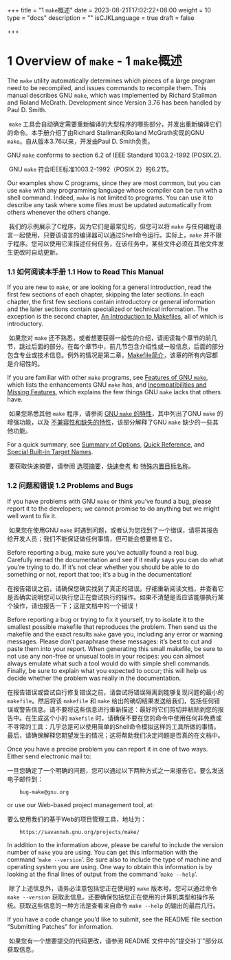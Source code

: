 +++
title = "1 `make`概述"
date = 2023-08-21T17:02:22+08:00
weight = 10
type = "docs"
description = ""
isCJKLanguage = true
draft = false

+++

# 1 Overview of `make` - 1 `make`概述

The `make` utility automatically determines which pieces of a large program need to be recompiled, and issues commands to recompile them. This manual describes GNU `make`, which was implemented by Richard Stallman and Roland McGrath. Development since Version 3.76 has been handled by Paul D. Smith.

​	`make` 工具会自动确定需要重新编译的大型程序的哪些部分，并发出重新编译它们的命令。本手册介绍了由Richard Stallman和Roland McGrath实现的GNU `make`。自从版本3.76以来，开发由Paul D. Smith负责。

GNU `make` conforms to section 6.2 of IEEE Standard 1003.2-1992 (POSIX.2).

​	GNU `make` 符合IEEE标准1003.2-1992（POSIX.2）的6.2节。

Our examples show C programs, since they are most common, but you can use `make` with any programming language whose compiler can be run with a shell command. Indeed, `make` is not limited to programs. You can use it to describe any task where some files must be updated automatically from others whenever the others change.

​	我们的示例展示了C程序，因为它们是最常见的，但您可以将 `make` 与任何编程语言一起使用，只要该语言的编译器可以通过Shell命令运行。实际上，`make` 并不限于程序。您可以使用它来描述任何任务，在该任务中，某些文件必须在其他文件发生更改时自动更新。

### 1.1 如何阅读本手册 1.1 How to Read This Manual

If you are new to `make`, or are looking for a general introduction, read the first few sections of each chapter, skipping the later sections. In each chapter, the first few sections contain introductory or general information and the later sections contain specialized or technical information. The exception is the second chapter, [An Introduction to Makefiles](https://www.gnu.org/software/make/manual/make.html#Introduction), all of which is introductory.

​	如果您对 `make` 还不熟悉，或者想要获得一般性的介绍，请阅读每个章节的前几节，跳过后面的部分。在每个章节中，前几节包含介绍性或一般信息，后面的部分包含专业或技术信息。例外的情况是第二章，[Makefile简介](https://www.gnu.org/software/make/manual/make.html#Introduction)，该章的所有内容都是介绍性的。

If you are familiar with other `make` programs, see [Features of GNU `make`](https://www.gnu.org/software/make/manual/make.html#Features), which lists the enhancements GNU `make` has, and [Incompatibilities and Missing Features](https://www.gnu.org/software/make/manual/make.html#Missing), which explains the few things GNU `make` lacks that others have.

​	如果您熟悉其他 `make` 程序，请参阅 [GNU `make` 的特性](https://www.gnu.org/software/make/manual/make.html#Features)，其中列出了GNU `make` 的增强功能，以及 [不兼容性和缺失的特性](https://www.gnu.org/software/make/manual/make.html#Missing)，该部分解释了GNU `make` 缺少的一些其他功能。

For a quick summary, see [Summary of Options](https://www.gnu.org/software/make/manual/make.html#Options-Summary), [Quick Reference](https://www.gnu.org/software/make/manual/make.html#Quick-Reference), and [Special Built-in Target Names](https://www.gnu.org/software/make/manual/make.html#Special-Targets).

​	要获取快速摘要，请参阅 [选项摘要](https://www.gnu.org/software/make/manual/make.html#Options-Summary)，[快速参考](https://www.gnu.org/software/make/manual/make.html#Quick-Reference) 和 [特殊内置目标名称](https://www.gnu.org/software/make/manual/make.html#Special-Targets)。

### 1.2 问题和错误 1.2 Problems and Bugs



If you have problems with GNU `make` or think you’ve found a bug, please report it to the developers; we cannot promise to do anything but we might well want to fix it.

​	如果您在使用GNU `make` 时遇到问题，或者认为您找到了一个错误，请将其报告给开发人员；我们不能保证做任何事情，但可能会想要修复它。

Before reporting a bug, make sure you’ve actually found a real bug. Carefully reread the documentation and see if it really says you can do what you’re trying to do. If it’s not clear whether you should be able to do something or not, report that too; it’s a bug in the documentation!

​	在报告错误之前，请确保您确实找到了真正的错误。仔细重新阅读文档，并查看它是否确实说明您可以执行您正在尝试执行的操作。如果不清楚是否应该能够执行某个操作，请也报告一下；这是文档中的一个错误！

Before reporting a bug or trying to fix it yourself, try to isolate it to the smallest possible makefile that reproduces the problem. Then send us the makefile and the exact results `make` gave you, including any error or warning messages. Please don’t paraphrase these messages: it’s best to cut and paste them into your report. When generating this small makefile, be sure to not use any non-free or unusual tools in your recipes: you can almost always emulate what such a tool would do with simple shell commands. Finally, be sure to explain what you expected to occur; this will help us decide whether the problem was really in the documentation.

​	在报告错误或尝试自行修复错误之前，请尝试将错误隔离到能够复现问题的最小的 `makefile`。然后将该 `makefile` 和 `make` 给出的确切结果发送给我们，包括任何错误或警告信息。请不要将这些信息进行重新描述：最好将它们剪切并粘贴到您的报告中。在生成这个小的 `makefile` 时，请确保不要在您的命令中使用任何非免费或不寻常的工具：几乎总是可以使用简单的Shell命令模拟这样的工具所做的事情。最后，请确保解释您期望发生的情况；这将帮助我们决定问题是否真的在文档中。

Once you have a precise problem you can report it in one of two ways. Either send electronic mail to:

​	一旦您确定了一个明确的问题，您可以通过以下两种方式之一来报告它。要么发送电子邮件到：

```
    bug-make@gnu.org
```

or use our Web-based project management tool, at:

要么使用我们的基于Web的项目管理工具，地址为：

```
    https://savannah.gnu.org/projects/make/
```

In addition to the information above, please be careful to include the version number of `make` you are using. You can get this information with the command ‘`make --version`’. Be sure also to include the type of machine and operating system you are using. One way to obtain this information is by looking at the final lines of output from the command ‘`make --help`’.

​	除了上述信息外，请务必注意包括您正在使用的 `make` 版本号。您可以通过命令 `make --version` 获取此信息。还要确保包括您正在使用的计算机类型和操作系统。获取这些信息的一种方法是查看来自命令 `make --help` 的输出的最后几行。

If you have a code change you’d like to submit, see the README file section “Submitting Patches” for information.

​	如果您有一个想要提交的代码更改，请参阅 README 文件中的“提交补丁”部分以获取信息。

